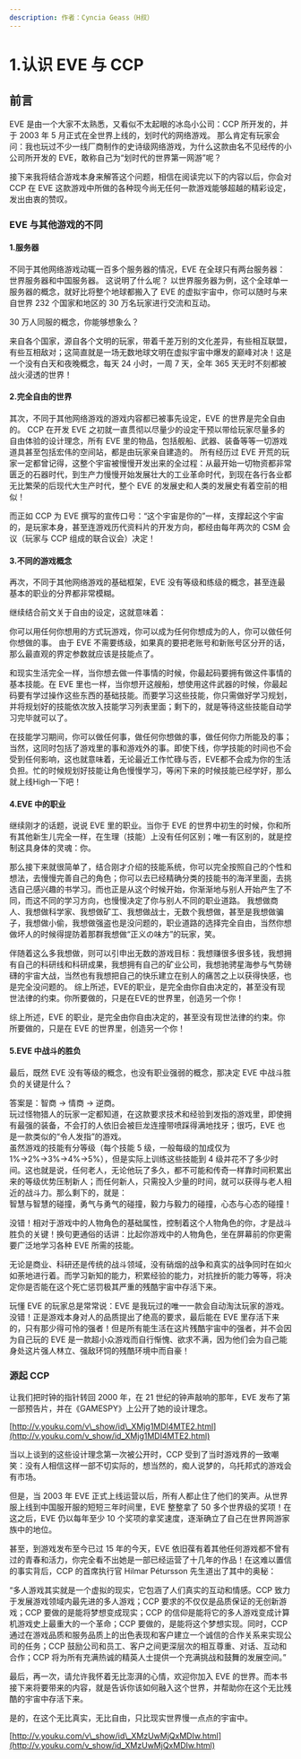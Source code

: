 ```yaml
---
description: 作者：Cyncia Geass（H叔）
---
```


# 1.认识 EVE 与 CCP

## 前言

EVE 是由一个大家不太熟悉，又看似不太起眼的冰岛小公司：CCP 所开发的，并于 2003 年 5 月正式在全世界上线的，划时代的网络游戏。 那么肯定有玩家会问：我也玩过不少一线厂商制作的史诗级网络游戏，为什么这款由名不见经传的小公司所开发的 EVE，敢称自己为“划时代的世界第一网游”呢？

接下来我将结合游戏本身来解答这个问题，相信在阅读完以下的内容以后，你会对 CCP 在 EVE 这款游戏中所做的各种现今尚无任何一款游戏能够超越的精彩设定，发出由衷的赞叹。

### EVE 与其他游戏的不同

#### 1.服务器

不同于其他网络游戏动辄一百多个服务器的情况，EVE 在全球只有两台服务器：世界服务器和中国服务器。 这说明了什么呢？ 以世界服务器为例，这个全球单一服务器的概念，就好比将整个地球都搬入了 EVE 的虚拟宇宙中，你可以随时与来自世界 232 个国家和地区的 30 万名玩家进行交流和互动。

30 万人同服的概念，你能够想象么？

来自各个国家，源自各个文明的玩家，带着千差万别的文化差异，有些相互联盟，有些互相敌对；这简直就是一场无数地球文明在虚拟宇宙中爆发的巅峰对决！这是一个没有白天和夜晚概念，每天 24 小时，一周 7 天，全年 365 天无时不刻都被战火浸透的世界！

#### 2.完全自由的世界

其次，不同于其他网络游戏的游戏内容都已被事先设定，EVE 的世界是完全自由的。 CCP 在开发 EVE 之初就一直贯彻以尽量少的设定干预以带给玩家尽量多的自由体验的设计理念，所有 EVE 里的物品，包括舰船、武器、装备等等一切游戏道具甚至包括宏伟的空间站，都是由玩家亲自建造的。 所有经历过 EVE 开荒的玩家一定都曾记得，这整个宇宙被慢慢开发出来的全过程：从最开始一切物资都非常匮乏的石器时代，到生产力慢慢开始发展壮大的工业革命时代，到现在各行各业都无比繁荣的后现代大生产时代，整个 EVE 的发展史和人类的发展史有着空前的相似！

而正如 CCP 为 EVE 撰写的宣传口号：“这个宇宙是你的”一样，支撑起这个宇宙的，是玩家本身，甚至连游戏历代资料片的开发方向，都经由每年两次的 CSM 会议（玩家与 CCP 组成的联合议会）决定！

#### 3.不同的游戏概念

再次，不同于其他网络游戏的基础框架，EVE 没有等级和练级的概念，甚至连最基本的职业的分界都非常模糊。

继续结合前文关于自由的设定，这就意味着：

你可以用任何你想用的方式玩游戏，你可以成为任何你想成为的人，你可以做任何你想做的事。 由于 EVE 不需要练级，如果真的要把老账号和新账号区分开的话，那么最直观的界定参数就应该是技能点了。

和现实生活完全一样，当你想去做一件事情的时候，你最起码要拥有做这件事情的基本技能。在 EVE 里也一样，当你想开这艘船，想使用这件武器的时候，你最起码要有学过操作这些东西的基础技能。而要学习这些技能，你只需做好学习规划，并将规划好的技能依次放入技能学习列表里面；剩下的，就是等待这些技能自动学习完毕就可以了。

在技能学习期间，你可以做任何事，做任何你想做的事，做任何你力所能及的事；当然，这同时包括了游戏里的事和游戏外的事。即使下线，你学技能的时间也不会受到任何影响，这也就意味着，无论最近工作忙碌与否，EVE都不会成为你的生活负担。忙的时候规划好技能让角色慢慢学习，等闲下来的时候技能已经学好，那么就上线High一下吧！

#### 4.EVE 中的职业

继续刚才的话题，说说 EVE 里的职业。当你于 EVE 的世界中初生的时候，你和所有其他新生儿完全一样，在生理（技能）上没有任何区别；唯一有区别的，就是控制这具身体的灵魂：你。

那么接下来就很简单了，结合刚才介绍的技能系统，你可以完全按照自己的个性和想法，去慢慢完善自己的角色；你可以去已经精确分类的技能书的海洋里面，去挑选自己感兴趣的书学习。而也正是从这个时候开始，你渐渐地与别人开始产生了不同，而这不同的学习方向，也慢慢决定了你与别人不同的职业道路。 我想做商人、我想做科学家、我想做矿工、我想做战士，无数个我想做，甚至是我想做骗子，我想做小偷，我想做强盗也是没问题的，职业道路的选择完全自由，当然你想做坏人的时候得提防着那群我想做“正义の味方”的玩家，笑。

伴随着这么多我想做，则可以引申出无数的游戏目标：我想赚很多很多钱，我想拥有自己的科研线和科研成果，我想拥有自己的矿业公司，我想驰骋星海参与气势磅礴的宇宙大战，当然也有我想把自己的快乐建立在别人的痛苦之上以获得快感，也是完全没问题的。 综上所述，EVE的职业，是完全由你自由决定的，甚至没有现世法律的约束。你所要做的，只是在EVE的世界里，创造另一个你！

综上所述，EVE 的职业，是完全由你自由决定的，甚至没有现世法律的约束。你所要做的，只是在 EVE 的世界里，创造另一个你！

#### 5.EVE 中战斗的胜负

最后，既然 EVE 没有等级的概念，也没有职业强弱的概念，那决定 EVE 中战斗胜负的关键是什么？

答案是：智商 → 情商 → 逆商。  
玩过怪物猎人的玩家一定都知道，在这款要求技术和经验到发指的游戏里，即使拥有最强的装备，不会打的人依旧会被巨龙连撞带喷踩得满地找牙；很巧，EVE 也是一款类似的“令人发指”的游戏。  
虽然游戏的技能有分等级（每个技能 5 级，一般每级的加成仅为 1%→2%→3%→4%→5%），但是实际上训练这些技能到 4 级并花不了多少时间。这也就是说，任何老人，无论他玩了多久，都不可能和传奇一样靠时间积累出来的等级优势压制新人；而任何新人，只需投入少量的时间，就可以获得与老人相近的战斗力。那么剩下的，就是：  
智慧与智慧的碰撞，勇气与勇气的碰撞，毅力与毅力的碰撞，心态与心态的碰撞！

没错！相对于游戏中的人物角色的基础属性，控制着这个人物角色的你，才是战斗胜负的关键！换句更通俗的话讲：比起你游戏中的人物角色，坐在屏幕前的你更需要广泛地学习各种 EVE 所需的技能。

无论是商业、科研还是传统的战斗领域，没有硝烟的战争和真实的战争同时在如火如荼地进行着。而学习新知的能力，积累经验的能力，对抗挫折的能力等等，将决定你是否能在这个死亡惩罚极其严重的残酷宇宙中存活下来。

玩懂 EVE 的玩家总是常常说：EVE 是我玩过的唯一一款会自动淘汰玩家的游戏。没错！正是游戏本身对人的品质提出了绝高的要求，最后能在 EVE 里存活下来的，只有那少得可怜的强者！但是所有能生活在这片残酷宇宙中的强者，并不会因为自己玩的 EVE 是一款超小众游戏而自行惭愧、欲求不满，因为他们会为自己能身处这片强人林立、强敌环饲的残酷环境中而自豪！

### 源起 CCP

让我们把时钟的指针转回 2000 年，在 21 世纪的钟声敲响的那年，EVE 发布了第一部预告片，并在《GAMESPY》上公开了她的设计理念。

[http://v.youku.com/v\_show/id\_XMjg1MDI4MTE2.html](http://v.youku.com/v_show/id_XMjg1MDI4MTE2.html)

当以上谈到的这些设计理念第一次被公开时，CCP 受到了当时游戏界的一致嘲笑：没有人相信这样一部不切实际的，想当然的，痴人说梦的，乌托邦式的游戏会有市场。

但是，当 2003 年 EVE 正式上线运营以后，所有人都止住了他们的笑声。从世界服上线到中国服开服的短短三年时间里，EVE 整整拿了 50 多个世界级的奖项！在这之后，EVE 仍以每年至少 10 个奖项的拿奖速度，逐渐确立了自己在世界网游家族中的地位。

甚至，到游戏发布至今已过 15 年的今天，EVE 依旧葆有着其他任何游戏都不曾有过的青春和活力，你完全看不出她是一部已经运营了十几年的作品！在这难以置信的事实背后，CCP 的首席执行官 Hilmar Pétursson 先生道出了其中的奥秘：

“多人游戏其实就是一个虚拟的现实，它包涵了人们真实的互动和情感。CCP 致力于发展游戏领域内最先进的多人游戏；CCP 要求的不仅仅是品质保证的无创新游戏；CCP 要做的是能将梦想变成现实；CCP 的信仰是能将它的多人游戏变成计算机游戏史上最重大的一个革命；CCP 要做的，是能将这个梦想实现。同时，CCP 通过在游戏品质和服务品质上的出色表现和客户建立一个诚信的合作关系来实现公司的任务；CCP 鼓励公司和员工、客户之间更深层次的相互尊重、对话、互动和合作；CCP 将为所有充满热诚的精英人士提供一个充满挑战和鼓舞的发展空间。”

最后，再一次，请允许我怀着无比澎湃的心情，欢迎你加入 EVE 的世界。而本书接下来将要带来的内容，就是告诉你该如何融入这个世界，并帮助你在这个无比残酷的宇宙中存活下来。

是的，在这个无比真实，无比自由，只比现实世界慢一点点的宇宙中。

[http://v.youku.com/v\_show/id\_XMzUwMjQxMDIw.html](http://v.youku.com/v_show/id_XMzUwMjQxMDIw.html)


